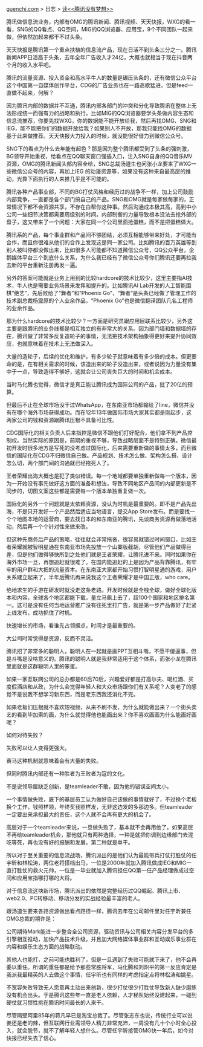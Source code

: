[guenchi.com](https://guenchi.github.io) > 日志 > [读<<腾讯没有梦想>>](0x7c03.md)


腾讯做信息流业务，内部有OMG的腾讯新闻、腾讯视频、天天快报，WXG的看一看，SNG的QQ看点、QQ空间，MIG的QQ浏览器、应用宝，9个不同团队一起来做，但依然加起来都干不过头条。

天天快报是腾讯第一个重点扶植的信息流产品，现在日活不到头条三分之一。腾讯新闻APP日活高于头条，去年全年广告收入才24亿，大概也就相当于现在抖音两个月的收入水平吧。 

腾讯的流量资源、投入资金和高水平牛人的数量是碾压头条的，还有微信公众平台这个中国第一自媒体创作平台，CDG的广告业务也在一路高歌猛进，但是feed一直做不起来，何解？

因为腾讯内部的数据并不互通，腾讯内部各部门的冲突和分化导致腾讯在整体上无法形成统一而强有力的战略和执行。比如MIG的QQ浏览器要学头条做内容生态和信息流推荐，你要先找WXG，你的数据能不能开放给我，然后再找OMG、SNG和IEG，能不能把你们的数据开放给我？如果别人不开放，那我只能找OMG的数据基于此来做推荐。天天快报大力投入的时候，就没能很好借力到微信公众号。

SNG下的看点为什么去年能有起色？那是因为整个腾讯都受到了头条的强刺激，BG领导开始重视，给看点在QQ聊天窗口强插入口，注入SNG自身的QQ音乐MV资源，OMG的腾讯新闻头部内容全给，SNG总裁汤道生也问张小龙要来了WXG一些微信公众号的内容，再加上IEG 的动漫资源等，如果没有这种来自最高层的推动，光靠下面执行的人来推几乎是不可能的。

腾讯各种产品事业部，不同的BG打仗风格和经历过的战争不一样，加上公司鼓励内部竞争，一直都是各个部门搞自己的产品。SNG和OMG就是每家做每家的，正常情况下都不会资源共享，不存在白帮你这种事。然后沟通成本极其高，高到中小公司一些细节决策都需要周级别的时间。内部制衡的力量导致根本没法去抢外部的盘子，这又带来了一个问题：大家在同一个公司里面抢蛋糕，而不是把蛋糕做大。

腾讯系的产品，每个事业群和产品间不够团结，必须互相能够带来好处，才可能有合作，而且你很难从他们的合作上发现这是同一家公司。比如腾讯的百万英雄等到别人被叫停都没做出来，比如很多人可能都不知道微信公众号，QQ公众平台，企鹅媒体平台三个到底什么关系，为什么我已经有了微信公众号你们腾讯还要再拉我去新的平台重新注册再发一遍。

另外的答案可能就是业务上用到的比较hardcore的技术比较少，这里主要指AI技术，牛人也是需要业务场景来发挥和提升的。比如腾讯AI Lab开发的人工智能围棋“绝艺”，先后败给了“舞者”和“Phoenix Go”，“舞者”是头条已经做了管理工作的技术副总裁杨震原的个人业余作品，“Phoenix Go”也是微信翻译团队几名工程师的业余作品。

那为什么hardcore的技术比较少？一方面是研究员跟应用层联系比较少，另外这主要是跟腾讯的业务线都是相互独立的有非常大的关系。因为部门墙和数据墙的存在，腾讯做了非常多反复造轮子的事情，无法把技术架构抽象得更好来提升协同效应，也就意味着在技术上无法做深入。

大量的造轮子，后续的优化和维护，有多少轮子就意味着有多少倍的成本。但更要命的是，在有相关需求的时候，该造出来的轮子没造出来，或者说因为力量没有集中于一点，导致造得不够好，这就会让公司丧失巨大的时间和机会成本。


当时马化腾也觉得，微信才是真正能让腾讯成为国际公司的产品，批了20亿的预算。

但最后不止在全球市场没干过WhatsApp，在东南亚市场都输给了line，微信并没有在哪个海外市场获得成功。而在12年13年做国际市场大家其实都是刚起步，这两家公司的钱和资源跟腾讯压根不具备可比性。

CDG国际化的相关负责人后来指控是微信不跟他们打好配合，他们拿不到产品控制权。当然实际的原因是，前期的重视不够，导致战略层面不是特别正确。微信最初开发时很多地方是写死的没考虑过国际化，后来需要重新做的事情太多，而且微信的国际化在CDG不归微信自己做。产品规划、技术怎么做、架构怎么搭、设计怎么切，两个部门间的沟通就已经拖死人了。

王者荣耀出海大概也是犯了类似错误。每一个地域都要单独重新做每一个版本，因为一开始没有事先做好这方面的准备和想法，导致不同地区产品间的内部更新是不同步的，切图文案这些都是需要每一个版本单独重复做一次。

国际化的另外一个问题就是太依赖资源，没认为时机是最重要的。即不是产品先出海，不是只开发好一个产品然后适应当地语言，提交App Store发布。而是要找一个个地图本地的运营商，要去找日本的和东南亚的腾讯，先谈商务资源再做落地活动，然后再一个个针对性来做来改。

但这种先商务后产品的策略，往往就会非常拖沓，很容易就错过时间窗口，比如王者荣耀就被智明星通在东南亚市场先投放一个山寨版截胡，尽管他们产品做得巨差，但是他们做得够快所到之处他们就是王者荣耀，让腾讯进不来。同时如果你在海外市场一旦，再想追赶就很难了。在国内能追赶的上是因为产品背靠腾讯，有牢牢的用户群和大把的流量资本。在东南亚大家都开始习惯打智明星通的游戏，用户关系建立起来了，半年后腾讯再来说我这个王者荣耀才是中国正版，who care。

绝地求生的手游在研发时就没走这条老路。开发时候就是全栈全球，做好全球化版本和内容，全球各个地区都能下载，量立马飙上去了，超100个国家和地区排名第一。这可是没有任何当地运营推广没有往死里打广告，就是第一步产品做好了赶紧上线发布，成功抓住了时机。

快速增长的市场，看谁先占领据点，时间才是最重要的。

大公司时常觉得是资源，反而不灵活。


腾讯招了非常多的聪明人，聪明人在一起就是画PPT互相斗嘴，不愿干傻逼事，但是斗嘴是没啥意义的。腾讯的聪明人就是我非常适用于这个体系，而张小龙在腾讯里面就是这群聪明人里的笨蛋。

如果一家互联网公司的总办都是60后70后，兴趣爱好都是打高尔夫、喝红酒、买度假酒店和从政，为什么会觉得年轻人和大众市场跟你们有关系呢？人变老了的感觉不是说我不想学习新东西，而是老东西我还消化不完。

如果老板们压根就不喜欢短视频，从来不刷不发，为什么就能做出来？一个街头卖艺的看到毕加索的画，为什么就觉得他也能画出来？你不喜欢画画为什么能画好画呢？


如何对待失败？

失败可以让人变得更强大。

赛马这种机制就意味着会有大量的失败。

但同时腾讯内部还有一种胜者为王败者为寇的文化。

不是说领导层缺乏创新，是teamleader不敢，因为他的错误空间太小。

一个事情做失败，底下的基层员工认为做好自己该做的事情就好了，不过换个老板换个工作，钱照样领，年终奖我照样发，无非这边发的多那边多。但teamleader一定要出来承担最大的责任，这个人就不会再有更大的机会了。

高层对于一个teamleader来说，一旦做失败了，基本就不会再用他了。如果高层不再给teamleader机会，那他就只有两种选择，一种是就把你调到边缘部门去混吃等死，再也没有好的报酬和发展。第二种就是单干。

所以对于至关重要的信息流战场，腾讯派出的是他们认为最能带兵打仗打胜仗的任宇昕和林松涛，两位老将搭档出马，一位是2000年就加入腾讯做成IEG和MIG一直打胜仗的救火元帅，一位是一毕业就加入腾讯担任QQ第一任产品经理做成过空间和应用宝指哪打哪的大将。

对于信息流这块新市场，腾讯派出的依然是完整经历过QQ崛起、腾讯上市、web2.0、PC转移动、移动分发的实战经验最丰富的老人。

跟汤道生要来各路资源做出看点路径一样，腾讯去年在公司邮件里对任宇昕兼任OMG总裁的期许是：

公司期待Mark能进一步整合全公司资源，驱动资讯与公司相关内容分发平台的多引擎相互推动，加快产品技术升级，并且加大网络媒体事业群和互动娱乐事业群在内容和娱乐生态方面的战略联动。

其他人也能打，之前可能也胜利了，但是一旦遇到了失败可能就下来了，他不会再委以重任。所谓的重任都是给予那些常胜将军，马化腾和刘炽平的第一反应肯定是我派我最精英的人去做这个事情，任宇昕也有同样的考虑指定点将林松涛和姚星。

不宽容失败导致无人愿意再主动出来创新，很少打仗很少打胜仗导致新人缺少磨练没有机会出头。于是腾讯这些年一直是老人依赖，人才梯队始终没建起来，一碰到硬仗就习惯性挑在腾讯时间最长的人来干。

尽管隔壁阿里85年的蒋凡早已是淘宝总裁了。尽管张志东也说，传统行业可以说姜还是老的辣，但互联网行业需领导人精力非常充沛，一周没有几十个小时全心投入，就会脱节，就不了解年轻人想什么。尽管任宇昕接管OMG快一年后，如今对快报已经失去了信心。

